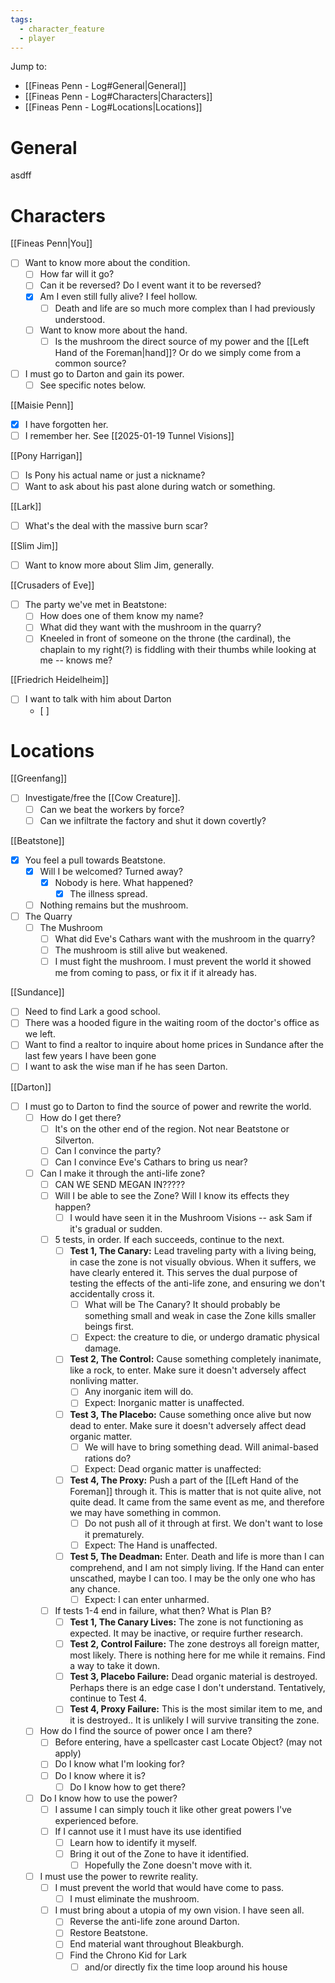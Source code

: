 ```yaml
---
tags:
  - character_feature
  - player
---
```

Jump to:
- [[Fineas Penn - Log#General|General]]
- [[Fineas Penn - Log#Characters|Characters]]
- [[Fineas Penn - Log#Locations|Locations]]

# General

asdff

# Characters

[[Fineas Penn|You]]
- [ ] Want to know more about the condition.
	- [ ] How far will it go?
	- [ ] Can it be reversed? Do I event want it to be reversed?
	- [x] Am I even still fully alive? I feel hollow.
		- [ ] Death and life are so much more complex than I had previously understood.
	- [ ] Want to know more about the hand.
		- [ ] Is the mushroom the direct source of my power and the [[Left Hand of the Foreman|hand]]? Or do we simply come from a common source?
- [ ] I must go to Darton and gain its power.
	- [ ] See specific notes below.

[[Maisie Penn]]
- [x] I have forgotten her.
- [ ] I remember her. See [[2025-01-19 Tunnel Visions]]

[[Pony Harrigan]]
- [ ] Is Pony his actual name or just a nickname?
- [ ] Want to ask about his past alone during watch or something.

[[Lark]]
- [ ] What's the deal with the massive burn scar?

[[Slim Jim]]
- [ ] Want to know more about Slim Jim, generally.

[[Crusaders of Eve]]
- [ ] The party we've met in Beatstone:
	- [ ] How does one of them know my name?
	- [ ] What did they want with the mushroom in the quarry?
	- [ ] Kneeled in front of someone on the throne (the cardinal), the chaplain to my right(?) is fiddling with their thumbs while looking at me -- knows me?

[[Friedrich Heidelheim]]
- [ ] I want to talk with him about Darton
	- [ ] 
# Locations

[[Greenfang]]
- [ ] Investigate/free the [[Cow Creature]].
	- [ ] Can we beat the workers by force?
	- [ ] Can we infiltrate the factory and shut it down covertly?

[[Beatstone]]
- [x] You feel a pull towards Beatstone.
	- [x] Will I be welcomed? Turned away?
		- [x] Nobody is here. What happened?
			- [x] The illness spread.
	- [ ] Nothing remains but the mushroom.
- [ ] The Quarry
	- [ ] The Mushroom
		- [ ] What did Eve's Cathars want with the mushroom in the quarry?
		- [ ] The mushroom is still alive but weakened.
		- [ ] I must fight the mushroom. I must prevent the world it showed me from coming to pass, or fix it if it already has.

[[Sundance]]
- [ ] Need to find Lark a good school.
- [ ] There was a hooded figure in the waiting room of the doctor's office as we left.
- [ ] Want to find a realtor to inquire about home prices in Sundance after the last few years I have been gone
- [ ] I want to ask the wise man if he has seen Darton.

[[Darton]]
- [ ] I must go to Darton to find the source of power and rewrite the world.
	- [ ] How do I get there?
		- [ ] It's on the other end of the region. Not near Beatstone or Silverton.
		- [ ] Can I convince the party?
		- [ ] Can I convince Eve's Cathars to bring us near?
	- [ ] Can I make it through the anti-life zone?
		- [ ] CAN WE SEND MEGAN IN?????
		- [ ] Will I be able to see the Zone? Will I know its effects they happen?
			- [ ] I would have seen it in the Mushroom Visions -- ask Sam if it's gradual or sudden.
		- [ ] 5 tests, in order. If each succeeds, continue to the next.
			- [ ] **Test 1, The Canary:** Lead traveling party with a living being, in case the zone is not visually obvious. When it suffers, we have clearly entered it. This serves the dual purpose of testing the effects of the anti-life zone, and ensuring we don't accidentally cross it.
				- [ ] What will be The Canary? It should probably be something small and weak in case the Zone kills smaller beings first.
				- [ ] Expect: the creature to die, or undergo dramatic physical damage.
			- [ ] **Test 2, The Control:** Cause something completely inanimate, like a rock, to enter. Make sure it doesn't adversely affect nonliving matter.
				- [ ] Any inorganic item will do.
				- [ ] Expect: Inorganic matter is unaffected.
			- [ ] **Test 3, The Placebo:** Cause something once alive but now dead to enter. Make sure it doesn't adversely affect dead organic matter.
				- [ ] We will have to bring something dead. Will animal-based rations do?
				- [ ] Expect: Dead organic matter is unaffected:
			- [ ] **Test 4, The Proxy:** Push a part of the [[Left Hand of the Foreman]] through it. This is matter that is not quite alive, not quite dead. It came from the same event as me, and therefore we may have something in common.
				- [ ] Do not push all of it through at first. We don't want to lose it prematurely.
				- [ ] Expect: The Hand is unaffected.
			- [ ] **Test 5, The Deadman:** Enter. Death and life is more than I can comprehend, and I am not simply living. If the Hand can enter unscathed, maybe I can too. I may be the only one who has any chance.
				- [ ] Expect: I can enter unharmed.
		- [ ] If tests 1-4 end in failure, what then? What is Plan B?
			- [ ] **Test 1, The Canary Lives:** The zone is not functioning as expected. It may be inactive, or require further research.
			- [ ] **Test 2, Control Failure:** The zone destroys all foreign matter, most likely. There is nothing here for me while it remains. Find a way to take it down.
			- [ ] **Test 3, Placebo Failure:** Dead organic material is destroyed. Perhaps there is an edge case I don't understand. Tentatively, continue to Test 4.
			- [ ] **Test 4, Proxy Failure:** This is the most similar item to me, and it is destroyed.. It is unlikely I will survive transiting the zone.
	- [ ] How do I find the source of power once I am there?
		- [ ] Before entering, have a spellcaster cast Locate Object? (may not apply)
		- [ ] Do I know what I'm looking for?
		- [ ] Do I know where it is?
			- [ ] Do I know how to get there?
	- [ ] Do I know how to use the power?
		- [ ] I assume I can simply touch it like other great powers I've experienced before.
		- [ ] If I cannot use it I must have its use identified
			- [ ] Learn how to identify it myself.
			- [ ] Bring it out of the Zone to have it identified.
				- [ ] Hopefully the Zone doesn't move with it.
	- [ ] I must use the power to rewrite reality.
		- [ ] I must prevent the world that would have come to pass.
			- [ ] I must eliminate the mushroom.
		- [ ] I must bring about a utopia of my own vision. I have seen all.
			- [ ] Reverse the anti-life zone around Darton.
			- [ ] Restore Beatstone.
			- [ ] End material want throughout Bleakburgh.
			- [ ] Find the Chrono Kid for Lark
				- [ ] and/or directly fix the time loop around his house